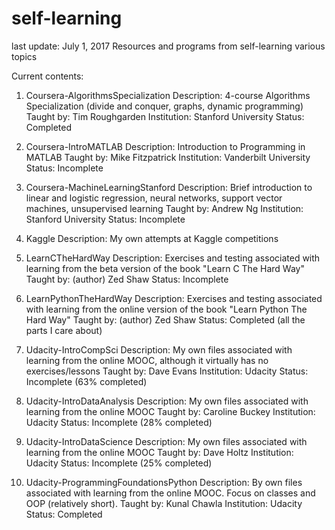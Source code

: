 # self-learning
last update: July 1, 2017
Resources and programs from self-learning various topics

Current contents:

1. Coursera-AlgorithmsSpecialization 
    Description: 4-course Algorithms Specialization (divide and conquer, graphs, dynamic programming)
    Taught by: Tim Roughgarden
    Institution: Stanford University
    Status: Completed
  
2. Coursera-IntroMATLAB
    Description: Introduction to Programming in MATLAB
    Taught by: Mike Fitzpatrick
    Institution: Vanderbilt University
    Status: Incomplete
  
3. Coursera-MachineLearningStanford
    Description: Brief introduction to linear and logistic regression, neural networks, support vector machines, unsupervised learning
    Taught by: Andrew Ng
    Institution: Stanford University
    Status: Incomplete

4. Kaggle
    Description: My own attempts at Kaggle competitions

5. LearnCTheHardWay
    Description: Exercises and testing associated with learning from the beta version of the book 
    "Learn C The Hard Way"
    Taught by: (author) Zed Shaw
    Status: Incomplete

6. LearnPythonTheHardWay
    Description: Exercises and testing associated with learning from the online version of the book "Learn Python The Hard Way"
    Taught by: (author) Zed Shaw
    Status: Completed (all the parts I care about)

7. Udacity-IntroCompSci
    Description: My own files associated with learning from the online MOOC, although it virtually has no exercises/lessons
    Taught by: Dave Evans
    Institution: Udacity
    Status: Incomplete (63% completed)

8. Udacity-IntroDataAnalysis
    Description: My own files associated with learning from the online MOOC
    Taught by: Caroline Buckey
    Institution: Udacity
    Status: Incomplete (28% completed)

9. Udacity-IntroDataScience
    Description: My own files associated with learning from the online MOOC
    Taught by: Dave Holtz
    Institution: Udacity
    Status: Incomplete (25% completed)

10. Udacity-ProgrammingFoundationsPython
    Description: By own files associated with learning from the online MOOC. Focus on classes and OOP (relatively short).
    Taught by: Kunal Chawla
    Institution: Udacity
    Status: Completed
    
